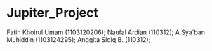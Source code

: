 Jupiter_Project
===============

Fatih Khoirul Umam (1103120206);
Naufal Ardian (110312);
A Sya'ban Muhiddin (1103124295);
Anggita Sidiq B. (110312);
